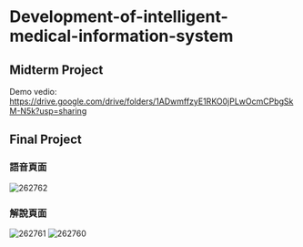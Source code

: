 # Development-of-intelligent-medical-information-system
## Midterm Project
Demo vedio:
https://drive.google.com/drive/folders/1ADwmffzyE1RKO0jPLwOcmCPbgSkM-N5k?usp=sharing
## Final Project
### 語音頁面
![262762](https://user-images.githubusercontent.com/80030027/194482155-62228efc-d8b4-4c46-b9b6-9193455596d2.jpg)
### 解說頁面
![262761](https://user-images.githubusercontent.com/80030027/194482162-76850236-dad2-4727-8610-1ad449771700.jpg)
![262760](https://user-images.githubusercontent.com/80030027/194482168-418e3ff9-12aa-4760-b391-5c3421185e7e.jpg)
